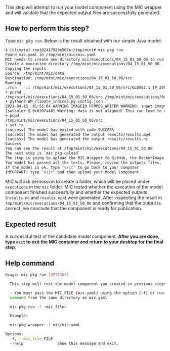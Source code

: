 This step will attempt to run your model component using the MIC wrapper and will validate that the expected output files are successfully generated.

## How to perform this step?

Type `mic pkg run`. Below is the result obtained with our simple Java model:

```bash
$ (climate) root@2417929e507e:/tmp/mint# mic pkg run
Found mic.yaml in /tmp/mint/mic/mic.yaml
MIC needs to create new directory mic/executions/04_15_01_50_06 to run the model component Do you want to continue [Y/n]: Y
Create a execution directory /tmp/mint/mic/executions/04_15_01_50_06
Copying the inputs
Source: /tmp/mint/mic/data
Destination: /tmp/mint/mic/executions/04_15_01_50_06/src
Running
./run   -i1 /tmp/mint/mic/executions/04_15_01_50_06/src/GLDAS2.1_TP_2000_2018.nc  -o1 results_mp4.mp4 -o2 results_nc.nc  -p1 2015 -p2 2016
+ pushd .
/tmp/mint/mic/executions/04_15_01_50_06/src /tmp/mint/mic/executions/04_15_01_50_06/src
+ python3 WM_climate_indices.py config.json
2021-04-15  01:51:04 WARNING IMAGEIO FFMPEG_WRITER WARNING: input image is not divisible by macro_block_size=16, resizing from (1500, 1000) to (1504, 1008) to ensure video compatibility with most codecs and players. To prevent resizing, make your input image divisible by the macro_block_size or set the macro_block_size to 1 (risking incompatibility).
[swscaler @ 0x6397a40] Warning: data is not aligned! This can lead to a speed loss
+ popd
/tmp/mint/mic/executions/04_15_01_50_06/src
+ set +x
[success] The model has exited with code SUCCESS
[success] The model has generated the output results/results.mp4
[success] The model has generated the output results/results.nc
Success
You can see the result at /tmp/mint/mic/executions/04_15_01_50_06
The next step is `mic pkg upload`
The step is going to upload the MIC Wrapper to GitHub, the DockerImage on DockerHub and the Model Configuration on the MINT Model Catalog
You model has passed all the tests. Please, review the outputs files.
If the model is ok, type "exit" to go back to your computer
IMPORTANT: type "exit" and then upload your Model Component
```

MIC will ask permission to create a folder, which will be placed under `executions` in the `mic` folder. MIC tested whether the execution of the model component finished successfully and whether the expected outputs (`results.nc` and `results.mp4`) were generated. After inspecting the result in `tmp/mint/mic/executions/04_15_01_50_06` and confirming that the output is correct, we conclude that the component is ready for publication.

## Expected result
A successful test of the candidate model component. **After you are done,  type `exit` to exit the MIC container and return to your desktop for the final step**.

## Help command
```bash
Usage: mic pkg run [OPTIONS]

  This step will test the model component you created in previous steps.

  - You must pass the MIC_FILE (mic.yaml) using the option (-f) or run the
  command from the same directory as mic.yaml

  mic pkg run -f <mic_file>

  Example:

  mic pkg wrapper -f mic/mic.yaml

Options:
  -f, --mic_file FILE
  --help               Show this message and exit.
```
